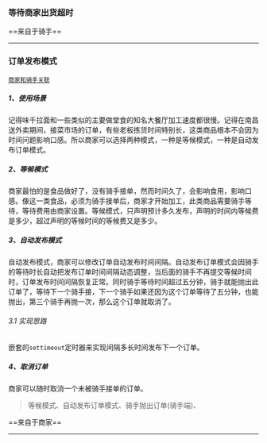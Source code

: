### 等待商家出货超时

==来自于骑手==

----





### 订单发布模式

[`商家和骑手关联`](..\行为和属性(横向关联思维)\两者相互关联\商家和骑手关联\发单.md)

##### 1、使用场景

记得味千拉面和一些类似的主要做堂食的知名大餐厅加工速度都很慢。记得在南昌送外卖期间，接菜市场的订单，有些老板拣货时间特别长，这类商品根本不会因为时间问题影响口感。所以商家可以选择两种模式，一种是等候模式，一种是自动发布订单模式。

##### 2、等候模式

商家最怕的是食品做好了，没有骑手接单，然而时间久了，会影响食用，影响口感。像这一类食品，必须为骑手接单后，商家才开始加工，此类商品需要骑手等待，等待费用由商家设置。等候模式，只声明预计多久发布，声明的时间内等候费是多少，超过声明的等候时间的等候费又是多少。

##### 3、自动发布模式

自动发布模式，商家可以修改订单自动发布时间间隔。自动发布订单模式会因骑手的等待时长自动把发布订单时间间隔动态调整，当后面的骑手不再提交等候时间时，订单发布时间间隔恢复正常。同时骑手等待时间超过五分钟，骑手就能抛出此订单了，等待下一个骑手接，下一个骑手如果还因为这个订单等待了五分钟，也能抛出，第三个骑手再抛一次，那么这个订单就取消了。

###### 3.1  实现思路

嵌套的`settimeout`定时器来实现间隔多长时间发布下一个订单。

##### 4、取消订单

商家可以随时取消一个未被骑手接单的订单。

> 等候模式、自动发布订单模式、骑手抛出订单(骑手端)、

==来自于商家==

----





